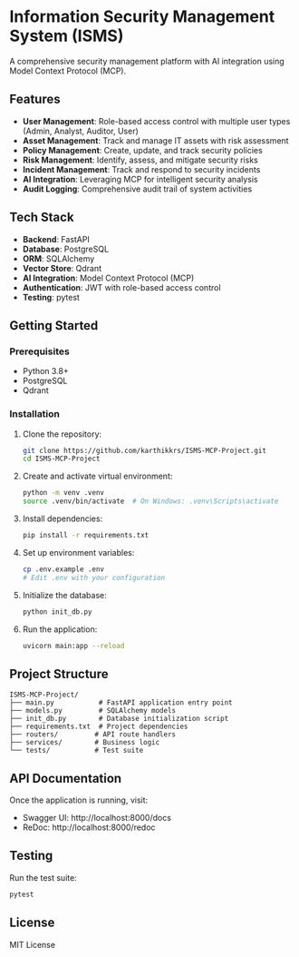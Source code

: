 # Information Security Management System (ISMS)

A comprehensive security management platform with AI integration using Model Context Protocol (MCP).

## Features

- **User Management**: Role-based access control with multiple user types (Admin, Analyst, Auditor, User)
- **Asset Management**: Track and manage IT assets with risk assessment
- **Policy Management**: Create, update, and track security policies
- **Risk Management**: Identify, assess, and mitigate security risks
- **Incident Management**: Track and respond to security incidents
- **AI Integration**: Leveraging MCP for intelligent security analysis
- **Audit Logging**: Comprehensive audit trail of system activities

## Tech Stack

- **Backend**: FastAPI
- **Database**: PostgreSQL
- **ORM**: SQLAlchemy
- **Vector Store**: Qdrant
- **AI Integration**: Model Context Protocol (MCP)
- **Authentication**: JWT with role-based access control
- **Testing**: pytest

## Getting Started

### Prerequisites

- Python 3.8+
- PostgreSQL
- Qdrant

### Installation

1. Clone the repository:
   ```bash
   git clone https://github.com/karthikkrs/ISMS-MCP-Project.git
   cd ISMS-MCP-Project
   ```

2. Create and activate virtual environment:
   ```bash
   python -m venv .venv
   source .venv/bin/activate  # On Windows: .venv\Scripts\activate
   ```

3. Install dependencies:
   ```bash
   pip install -r requirements.txt
   ```

4. Set up environment variables:
   ```bash
   cp .env.example .env
   # Edit .env with your configuration
   ```

5. Initialize the database:
   ```bash
   python init_db.py
   ```

6. Run the application:
   ```bash
   uvicorn main:app --reload
   ```

## Project Structure

```
ISMS-MCP-Project/
├── main.py           # FastAPI application entry point
├── models.py         # SQLAlchemy models
├── init_db.py        # Database initialization script
├── requirements.txt  # Project dependencies
├── routers/         # API route handlers
├── services/        # Business logic
└── tests/           # Test suite
```

## API Documentation

Once the application is running, visit:
- Swagger UI: http://localhost:8000/docs
- ReDoc: http://localhost:8000/redoc

## Testing

Run the test suite:
```bash
pytest
```

## License

MIT License